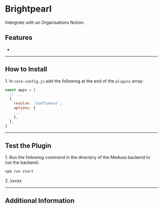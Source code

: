 # Brightpearl

Intergrate with an Organisations Notion.

## Features

-

---

## How to Install

1\. In `core-config.js` add the following at the end of the `plugins` array:

```js
const apps = [
  // ...
  {
    resolve: `Confluence`,
    options: {
    ...
    },
  },
]
```

---

## Test the Plugin

1\. Run the following command in the directory of the Medusa backend to run the backend:

```bash
npm run start
```

2\. xxxxx

---

## Additional Information
